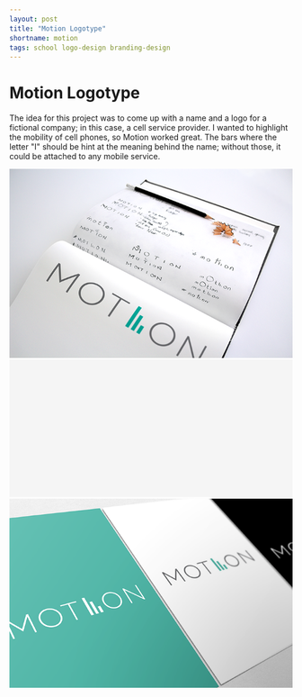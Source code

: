 ```yaml
---
layout: post
title: "Motion Logotype"
shortname: motion
tags: school logo-design branding-design
---
```


# Motion Logotype

The idea for this project was to come up with a name and a logo for a fictional company; in this case, a cell service provider. I wanted to highlight the mobility of cell phones, so Motion worked great. The bars where the letter "I" should be hint at the meaning behind the name; without those, it could be attached to any mobile service.

![Motion Logotype](/assets/img/portfolio/motion/motion_1.png)
![Motion Logotype](/assets/img/portfolio/motion/motion_anim_1.gif)
![Motion Logotype](/assets/img/portfolio/motion/motion_2.png)